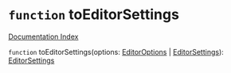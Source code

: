# `function` toEditorSettings

[Documentation Index](../README.md)

`function` toEditorSettings(options: [EditorOptions](../interface.EditorOptions/README.md) | [EditorSettings](../interface.EditorSettings/README.md)): [EditorSettings](../interface.EditorSettings/README.md)

